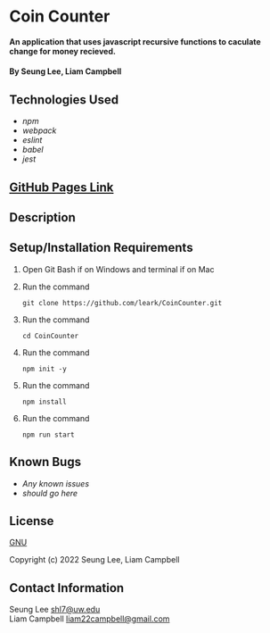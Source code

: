 # Coin Counter

#### An application that uses javascript recursive functions to caculate change for money recieved. 

#### By Seung Lee, Liam Campbell

## Technologies Used

* _npm_
* _webpack_
* _eslint_
* _babel_
* _jest_

## [GitHub Pages Link](https://leark.github.io/template-repo)
## Description

## Setup/Installation Requirements

1. Open Git Bash if on Windows and terminal if on Mac
2. Run the command

    ``git clone https://github.com/leark/CoinCounter.git``

3. Run the command

    ``cd CoinCounter``

4. Run the command

    ``npm init -y``

5. Run the command

    ``npm install``

6. Run the command

    ``npm run start``

## Known Bugs

* _Any known issues_
* _should go here_

## License

[GNU](/LICENSE-GNU)

Copyright (c) 2022 Seung Lee, Liam Campbell

## Contact Information

Seung Lee
shl7@uw.edu
<br>
Liam Campbell
liam22campbell@gmail.com